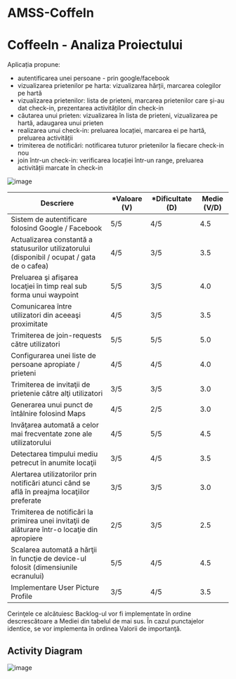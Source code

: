# AMSS-CoffeIn
# CoffeeIn - Analiza Proiectului




Aplicația propune:
* autentificarea unei persoane - prin google/facebook
* vizualizarea prietenilor pe harta: vizualizarea hărții, marcarea colegilor pe hartă
* vizualizarea prietenilor: lista de prieteni, marcarea prietenilor care și-au dat check-in, prezentarea activităților din check-in
* căutarea unui prieten: vizualizarea în lista de prieteni, vizualizarea pe hartă, adaugarea unui prieten
* realizarea unui check-in: preluarea locației, marcarea ei pe hartă, preluarea activității
* trimiterea de notificări: notificarea tuturor prietenilor la fiecare check-in nou
* join într-un check-in: verificarea locației într-un range, preluarea activității marcate în check-in

![image](https://user-images.githubusercontent.com/72194114/202900766-f922bf91-2c63-4411-adfd-36429f1cae64.png)





| Descriere                                                                                             | *Valoare (V) | *Dificultate (D) | Medie (V/D) |
|-------------------------------------------------------------------------------------------------------|--------------|------------------|-------------|
| Sistem de autentificare folosind Google / Facebook                                                    |      5/5     |       4/5        |    4.5      |
| Actualizarea constantă a statusurilor utilizatorului (disponibil / ocupat / gata de o cafea)		|      4/5     |       3/5        |    3.5      |
| Preluarea şi afişarea locaţiei în timp real sub forma unui waypoint                                   |      5/5     |       3/5        |    4.0      |
| Comunicarea între utilizatori din aceeaşi proximitate                                                 |      4/5     |       3/5        |    3.5      |
| Trimiterea de join-requests către utilizatori                                                         |      5/5     |       5/5        |    5.0      |
| Configurarea unei liste de persoane apropiate / prieteni                                              |      4/5     |       4/5        |    4.0      |
| Trimiterea de invitaţii de prietenie către alţi utilizatori                                           |      3/5     |       3/5        |    3.0      |
| Generarea unui punct de întâlnire folosind Maps                                                       |      4/5     |       2/5        |    3.0      |
| Invăţarea automată a celor mai frecventate zone ale utilizatorului                                    |      4/5     |       5/5        |    4.5      |
| Detectarea timpului mediu petrecut în anumite locaţii                                                 |      3/5     |       4/5        |    3.5      |
| Alertarea utilizatorilor prin notificări atunci când se află în preajma locaţiilor preferate          |      3/5     |       3/5        |    3.0      |
| Trimiterea de notificări la primirea unei invitaţii de alăturare într-o locaţie din apropiere         |      2/5     |       3/5        |    2.5      |
| Scalarea automată a hărţii în funcţie de device-ul folosit (dimensiunile ecranului)                   |      5/5     |       4/5        |    4.5      |
| Implementare User Picture Profile                                                                     |      3/5     |       4/5        |    3.5      |

Cerinţele ce alcătuiesc Backlog-ul vor fi implementate în ordine descrescătoare a Mediei din tabelul de mai sus. În cazul punctajelor identice, se vor implementa în ordinea Valorii de importanţă.

## Activity Diagram

![image](https://user-images.githubusercontent.com/72194114/202900892-9f11f80d-d471-40a9-a2dd-e194bb54fa9f.png)













